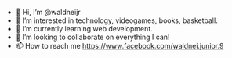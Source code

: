- 👋 Hi, I’m @waldneijr
- 👀 I’m interested in technology, videogames, books, basketball.
- 🌱 I’m currently learning web development.
- 💞️ I’m looking to collaborate on everything I can!
- 📫 How to reach me https://www.facebook.com/waldnei.junior.9

<!---
waldneijr/waldneijr is a ✨ special ✨ repository because its `README.md` (this file) appears on your GitHub profile.
You can click the Preview link to take a look at your changes.
--->
